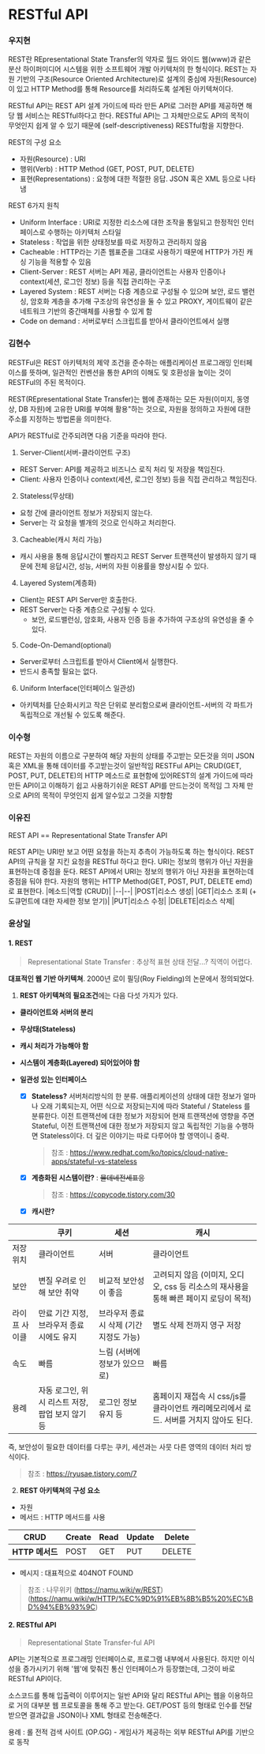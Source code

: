 # RESTful API

### 우지현

REST란 REpresentational State Transfer의 약자로 월드 와이드 웹(www)과 같은 분산 하이퍼미디어 시스템을 위한 소프트웨어 개발 아키텍처의 한 형식이다. REST는 자원 기반의 구조(Resource Oriented Architecture)로 설계의 중심에 자원(Resource)이 있고 HTTP Method를 통해 Resource를 처리하도록 설계된 아키텍쳐이다.

RESTful API는 REST API 설계 가이드에 따라 만든 API로 그러한 API를 제공하면 해당 웹 서비스는 RESTful하다고 한다. RESTful API는 그 자체만으로도 API의 목적이 무엇인지 쉽게 알 수 있기 때문에 (self-descriptiveness) RESTful함을 지향한다.

REST의 구성 요소

- 자원(Resource) : URI
- 행위(Verb) : HTTP Method (GET, POST, PUT, DELETE)
- 표현(Representations) : 요청에 대한 적절한 응답. JSON 혹은 XML 등으로 나타냄

REST 6가지 원칙

- Uniform Interface : URI로 지정한 리소스에 대한 조작을 통일되고 한정적인 인터페이스로 수행하는 아키텍처 스타일
- Stateless : 작업을 위한 상태정보를 따로 저장하고 관리하지 않음
- Cacheable : HTTP라는 기존 웹표준을 그대로 사용하기 때문에 HTTP가 가진 캐싱 기능을 적용할 수 있음
- Client-Server : REST 서버는 API 제공, 클라이언트는 사용자 인증이나 context(세션, 로그인 정보) 등을 직접 관리하는 구조 
- Layered System :  REST 서버는 다중 계층으로 구성될 수 있으며 보안, 로드 밸런싱, 암호화 계층을 추가해 구조상의 유연성을 둘 수 있고 PROXY, 게이트웨이 같은 네트워크 기반의 중간매체를 사용할 수 있게 함
- Code on demand : 서버로부터 스크립트를 받아서 클라이언트에서 실행

### 김현수

RESTFul은 REST 아키텍처의 제약 조건을 준수하는 애플리케이션 프로그래밍 인터페이스를 뜻하며, 일관적인 컨벤션을 통한 API의 이해도 및 호환성을 높이는 것이 RESTFul의 주된 목적이다.

REST(REpresentational State Transfer)는 웹에 존재하는 모든 자원(이미지, 동영상, DB 자원)에 고유한 URI를 부여해 활용"하는 것으로, 자원을 정의하고 자원에 대한 주소를 지정하는 방법론을 의미한다.

API가 RESTful로 간주되려면 다음 기준을 따라야 한다.

1. Server-Client(서버-클라이언트 구조)
- REST Server: API를 제공하고 비즈니스 로직 처리 및 저장을 책임진다.
- Client: 사용자 인증이나 context(세션, 로그인 정보) 등을 직접 관리하고 책임진다.

2. Stateless(무상태)
- 요청 간에 클라이언트 정보가 저장되지 않는다.
- Server는 각 요청을 별개의 것으로 인식하고 처리한다.

3. Cacheable(캐시 처리 가능)
- 캐시 사용을 통해 응답시간이 빨라지고 REST Server 트랜잭션이 발생하지 않기 때문에 전체 응답시간, 성능, 서버의 자원 이용률을 향상시킬 수 있다.

4. Layered System(계층화)
- Client는 REST API Server만 호출한다.
- REST Server는 다중 계층으로 구성될 수 있다.
  - 보안, 로드밸런싱, 암호화, 사용자 인증 등을 추가하여 구조상의 유연성을 줄 수 있다.

5. Code-On-Demand(optional)
- Server로부터 스크립트를 받아서 Client에서 실행한다.
- 반드시 충족할 필요는 없다.

6. Uniform Interface(인터페이스 일관성)
- 아키텍처를 단순화시키고 작은 단위로 분리함으로써 클라이언트-서버의 각 파트가 독립적으로 개선될 수 있도록 해준다.

### 이수형

REST는 자원의 이름으로 구분하여 해당 자원의 상태를 주고받는 모든것을 의미
JSON혹은 XML을 통해 데이터를 주고받는것이 일반적임
RESTFul API는 CRUD(GET, POST, PUT, DELETE)의 HTTP 메소드로 표현함에 있어REST의 설계 가이드에 따라 만든 API이고 이해하기 쉽고 사용하기쉬운 REST API를 만드는것이 목적임
그 자체 만으로 API의 목적이 무엇인지 쉽게 알수있고 그것을 지향함

### 이유진
REST API == Representational State Transfer API

REST API는 URI만 보고 어떤 요청을 하는지 추측이 가능하도록 하는 형식이다. REST API의 규칙을 잘 지킨 요청을 RESTful 하다고 한다.
URI는 정보의 행위가 아닌 자원을 표현하는데 중점을 둔다. REST API에서 URI는 정보의 행위가 아닌 자원을 표현하는데 중점을 둬야 한다. 자원의 행위는 HTTP Method(GET, POST, PUT, DELETE emd)로 표현한다.
|메소드|역할 (CRUD)|
|--|--|
|POST|리소스 생성|
|GET|리소스 조회 (+ 도큐먼트에 대한 자세한 정보 얻기)|
|PUT|리소스 수정|
|DELETE|리소스 삭제|

### 윤상일

#### 1. REST

> Representational State Transfer : 추상적 표현 상태 전달...? 직역이 어렵다.

**대표적인 웹 기반 아키텍쳐**. 2000년 로이 필딩(Roy Fielding)의 논문에서 정의되었다.

1) **REST 아키텍쳐의 필요조건**에는 다음 다섯 가지가 있다.

- **클라이언트와 서버의 분리**

- **무상태(Stateless)**

- **캐시 처리가 가능해야 함**

- **시스템이 계층화(Layered) 되어있어야 함**

- **일관성 있는 인터페이스**

  - [x] **Stateless?** 서버처리방식의 한 분류. 애플리케이션의 상태에 대한 정보가 얼마나 오래 기록되는지, 어떤 식으로 저장되는지에 따라 Stateful / Stateless 를 분류한다. 이전 트랜잭션에 대한 정보가 저장되어 현재 트랜잭션에 영향을 주면 Stateful, 이전 트랜잭션에 대한 정보가 저장되지 않고 독립적인 기능을 수행하면 Stateless이다.
    더 깊은 이야기는 따로 다루어야 할 영역이니 중략.

    > 참조 : https://www.redhat.com/ko/topics/cloud-native-apps/stateful-vs-stateless 

    

  - [x] **계층화된 시스템이란?** : ~~물데네전세표응~~

    > 참조 : https://copycode.tistory.com/30

    

  - [x] **캐시란?**

|               | 쿠키                                             | 세션                                     | 캐시                                                         |
| ------------- | ------------------------------------------------ | ---------------------------------------- | ------------------------------------------------------------ |
| 저장위치      | 클라이언트                                       | 서버                                     | 클라이언트                                                   |
| 보안          | 변질 우려로 인해 보안 취약                       | 비교적 보안성이 좋음                     | 고려되지 않음 (이미지, 오디오, css 등 리소스의 재사용을 통해 빠른 페이지 로딩이 목적) |
| 라이프 사이클 | 만료 기간 지정, 브라우저 종료 시에도 유지        | 브라우저 종료 시 삭제 (기간 지정도 가능) | 별도 삭제 전까지 영구 저장                                   |
| 속도          | 빠름                                             | 느림 (서버에 정보가 있으므로)            | 빠름                                                         |
| 용례          | 자동 로그인, 위시 리스트 저장, 팝업 보지 않기 등 | 로그인 정보 유지 등                      | 홈페이지 재접속 시 css/js를 클라이언트 캐리메모리에서 로드. 서버를 거치지 않아도 된다. |

즉, 보안성이 필요한 데이터를 다루는 쿠키, 세션과는 사뭇 다른 영역의 데이터 처리 방식이다.

> 참조 : https://ryusae.tistory.com/7

2. **REST 아키텍쳐의 구성 요소**

- 자원
- 메서드 : HTTP 메서드를 사용

| CRUD            | Create | Read | Update | Delete |
| --------------- | ------ | ---- | ------ | ------ |
| **HTTP 메서드** | POST   | GET  | PUT    | DELETE |

- 메시지 : 대표적으로 404NOT FOUND

> 참조 : 나무위키 (https://namu.wiki/w/REST) (https://namu.wiki/w/HTTP/%EC%9D%91%EB%8B%B5%20%EC%BD%94%EB%93%9C)

#### 2. RESTful API

> Representational State Transfer-ful API

API는 기본적으로 프로그래밍 인터페이스로, 프로그램 내부에서 사용된다. 하지만 이식성을 증가시키기 위해 '웹'에 맞춰진 통신 인터페이스가 등장했는데, 그것이 바로 RESTful API이다.

소스코드를 통해 입출력이 이루어지는 일반 API와 달리 RESTful API는 웹을 이용하므로 거의 대부분 웹 프로토콜을 통해 주고 받는다. GET/POST 등의 형태로 인수를 전달받으면 결과값을 JSON이나 XML 형태로 전송해준다.

용례 : 롤 전적 검색 사이트 (OP.GG) - 게임사가 제공하는 외부 RESTful API를 기반으로 동작

